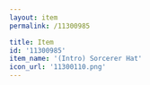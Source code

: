 ```yaml
---
layout: item
permalink: /11300985

title: Item
id: '11300985'
item_name: '(Intro) Sorcerer Hat'
icon_url: '11300110.png'
---
```

